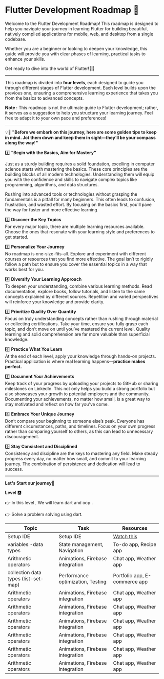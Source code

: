 # Flutter Development Roadmap 🚀

Welcome to the Flutter Development Roadmap! This roadmap is designed to help you navigate your journey in learning Flutter for building beautiful, natively compiled applications for mobile, web, and desktop from a single codebase.  

Whether you are a beginner or looking to deepen your knowledge, this guide will provide you with clear phases of learning, practical tasks to enhance your skills.  

Get ready to dive into the world of Flutter!📱✨
_____________________________________________________________________________________________________________________________________________________________________________________________________________________

This roadmap is divided into **four levels**, each designed to guide you through different stages of Flutter development. Each level builds upon the previous one, ensuring a comprehensive learning experience that takes you from the basics to advanced concepts.

**Note :** This roadmap is not the ultimate guide to Flutter development; rather, it serves as a suggestion to help you structure your learning journey. Feel free to adapt it to your own pace and preferences!

_____________________________________________________________________________________________________________________________________________________________________________________________________________________
💡📌 **"Before we embark on this journey, here are some golden tips to keep in mind. Jot them down and keep them in sight—they’ll be your compass along the way!"**

1️⃣ **"Begin with the Basics, Aim for Mastery"** 

Just as a sturdy building requires a solid foundation, excelling in computer science starts with mastering the basics. These core principles are the building blocks of all modern technologies. Understanding them will equip you with the confidence and skills to navigate complex topics like programming, algorithms, and data structures.  

Rushing into advanced tools or technologies without grasping the fundamentals is a pitfall for many beginners. This often leads to confusion, frustration, and wasted effort. By focusing on the basics first, you'll pave the way for faster and more effective learning.  

2️⃣ **Discover the Key Topics**  
For every major topic, there are multiple learning resources available. Choose the ones that resonate with your learning style and preferences to get started.  

3️⃣ **Personalize Your Journey**  
No roadmap is one-size-fits-all. Explore and experiment with different courses or resources that you find more effective. The goal isn’t to rigidly follow a path but to ensure you cover the essential topics in a way that works best for you.  

4️⃣ **Diversify Your Learning Approach**  
To deepen your understanding, combine various learning methods. Read documentation, explore books, follow tutorials, and listen to the same concepts explained by different sources. Repetition and varied perspectives will reinforce your knowledge and provide clarity.  

5️⃣ **Prioritize Quality Over Quantity**  
Focus on truly understanding concepts rather than rushing through material or collecting certifications. Take your time, ensure you fully grasp each topic, and don't move on until you’ve mastered the current level. Quality learning and solid comprehension are far more valuable than superficial knowledge.  

6️⃣ **Practice What You Learn**  
At the end of each level, apply your knowledge through hands-on projects. Practical application is where real learning happens—**practice makes perfect.**  

7️⃣ **Document Your Achievements**  
Keep track of your progress by uploading your projects to GitHub or sharing milestones on LinkedIn. This not only helps you build a strong portfolio but also showcases your growth to potential employers and the community. Documenting your achievements, no matter how small, is a great way to stay motivated and reflect on how far you've come.  

8️⃣ **Embrace Your Unique Journey**  
Don’t compare your beginning to someone else’s peak. Everyone has different circumstances, paths, and timelines. Focus on your own progress rather than comparing yourself to others, as this can lead to unnecessary discouragement.  

9️⃣ **Stay Consistent and Disciplined**  
Consistency and discipline are the keys to mastering any field. Make steady progress every day, no matter how small, and commit to your learning journey. The combination of persistence and dedication will lead to success.

_____________________________________________________________________________________________________________________________________________________________________________________________________________________
**Let's Start our journey**🚀

 **Level** 🅰  

👉 In this level , We will learn dart and oop .

👉 Solve a problem solving using dart.

| Topic         | Task                                | Resources               |
|---------------|-------------------------------------|------------------------------|
|Setup IDE      | Setup IDE                           |[Watch this](https://youtu.be/3M8gyN_Xq7E?si=0yMv94cRD7pdmI5e)|
| variables -data types  | State management, Navigation       | To-do app, Recipe app        |
|Arithmetic operators   | Animations, Firebase integration   | Chat app, Weather app        |
| collection data types (list-set-map)   | Performance optimization, Testing  | Portfolio app, E-commerce app|
|Arithmetic operators   | Animations, Firebase integration   | Chat app, Weather app        |
|Arithmetic operators   | Animations, Firebase integration   | Chat app, Weather app        |
|Arithmetic operators   | Animations, Firebase integration   | Chat app, Weather app        |
|Arithmetic operators   | Animations, Firebase integration   | Chat app, Weather app        |
|Arithmetic operators   | Animations, Firebase integration   | Chat app, Weather app        |
|Arithmetic operators   | Animations, Firebase integration   | Chat app, Weather app        |







